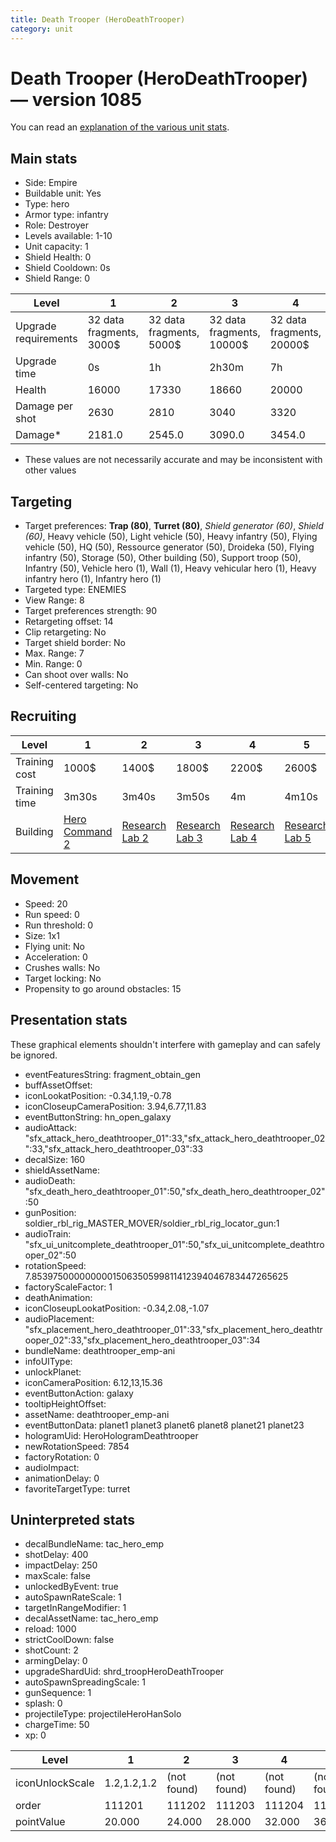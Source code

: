 ```yaml
---
title: Death Trooper (HeroDeathTrooper)
category: unit
---
```


# Death Trooper (HeroDeathTrooper) — version 1085

You can read an [explanation  of the various unit stats](unitexplained.md).

## Main stats

  * Side: Empire
  * Buildable unit: Yes
  * Type: hero
  * Armor type: infantry
  * Role: Destroyer
  * Levels available: 1-10
  * Unit capacity: 1
  * Shield Health: 0
  * Shield Cooldown: 0s
  * Shield Range: 0

|Level               |1                       |2                       |3                        |4                        |5                        |6                         |7                         |8                         |9                          |10                         |
|--------------------|------------------------|------------------------|-------------------------|-------------------------|-------------------------|--------------------------|--------------------------|--------------------------|---------------------------|---------------------------|
|Upgrade requirements|32 data fragments, 3000$|32 data fragments, 5000$|32 data fragments, 10000$|32 data fragments, 20000$|32 data fragments, 50000$|32 data fragments, 135000$|32 data fragments, 225000$|32 data fragments, 450000$|32 data fragments, 1500000$|32 data fragments, 2500000$|
|Upgrade time        |0s                      |1h                      |2h30m                    |7h                       |20h                      |2d12h                     |4d                        |6d                        |1w1d                       |1w5d                       |
|Health              |16000                   |17330                   |18660                    |20000                    |21330                    |22660                     |24000                     |25330                     |27330                      |30000                      |
|Damage per shot     |2630                    |2810                    |3040                     |3320                     |3590                     |3830                      |4010                      |4190                      |4520                       |4980                       |
|Damage*             |2181.0                  |2545.0                  |3090.0                   |3454.0                   |3818.0                   |4363.0                    |4909.0                    |5272.0                    |5636.0                     |6545.0                     |

* These values are not necessarily accurate and may be inconsistent with other values

## Targeting

  * Target preferences: **Trap (80)**, **Turret (80)**, _Shield generator (60)_, _Shield (60)_, Heavy vehicle (50), Light vehicle (50), Heavy infantry (50), Flying vehicle (50), HQ (50), Ressource generator (50), Droideka (50), Flying infantry (50), Storage (50), Other building (50), Support troop (50), Infantry (50), Vehicle hero (1), Wall (1), Heavy vehicular hero (1), Heavy infantry hero (1), Infantry hero (1)
  * Targeted type: ENEMIES
  * View Range: 8
  * Target preferences strength: 90
  * Retargeting offset: 14
  * Clip retargeting: No
  * Target shield border: No
  * Max. Range: 7
  * Min. Range: 0
  * Can shoot over walls: No
  * Self-centered targeting: No

## Recruiting

|Level        |1                                           |2                                      |3                                      |4                                      |5                                      |6                                      |7                                      |8                                      |9                                      |10                                      |
|-------------|--------------------------------------------|---------------------------------------|---------------------------------------|---------------------------------------|---------------------------------------|---------------------------------------|---------------------------------------|---------------------------------------|---------------------------------------|----------------------------------------|
|Training cost|1000$                                       |1400$                                  |1800$                                  |2200$                                  |2600$                                  |3000$                                  |3400$                                  |4000$                                  |4200$                                  |4600$                                   |
|Training time|3m30s                                       |3m40s                                  |3m50s                                  |4m                                     |4m10s                                  |4m20s                                  |4m30s                                  |9m20s                                  |9m40s                                  |10m                                     |
|Building     |[Hero Command 2](empireTacticalCommand.html)|[Research Lab 2](empireOffenseLab.html)|[Research Lab 3](empireOffenseLab.html)|[Research Lab 4](empireOffenseLab.html)|[Research Lab 5](empireOffenseLab.html)|[Research Lab 6](empireOffenseLab.html)|[Research Lab 7](empireOffenseLab.html)|[Research Lab 8](empireOffenseLab.html)|[Research Lab 9](empireOffenseLab.html)|[Research Lab 10](empireOffenseLab.html)|

## Movement

  * Speed: 20
  * Run speed: 0
  * Run threshold: 0
  * Size: 1x1
  * Flying unit: No
  * Acceleration: 0
  * Crushes walls: No
  * Target locking: No
  * Propensity to go around obstacles: 15

## Presentation stats

These graphical elements shouldn't interfere with gameplay and can safely be ignored.

  * eventFeaturesString: fragment_obtain_gen
  * buffAssetOffset: 
  * iconLookatPosition: -0.34,1.19,-0.78
  * iconCloseupCameraPosition: 3.94,6.77,11.83
  * eventButtonString: hn_open_galaxy
  * audioAttack: "sfx_attack_hero_deathtrooper_01":33,"sfx_attack_hero_deathtrooper_02":33,"sfx_attack_hero_deathtrooper_03":33
  * decalSize: 160
  * shieldAssetName: 
  * audioDeath: "sfx_death_hero_deathtrooper_01":50,"sfx_death_hero_deathtrooper_02":50
  * gunPosition: soldier_rbl_rig_MASTER_MOVER/soldier_rbl_rig_locator_gun:1
  * audioTrain: "sfx_ui_unitcomplete_deathtrooper_01":50,"sfx_ui_unitcomplete_deathtrooper_02":50
  * rotationSpeed: 7.8539750000000001506350599811412394046783447265625
  * factoryScaleFactor: 1
  * deathAnimation: 
  * iconCloseupLookatPosition: -0.34,2.08,-1.07
  * audioPlacement: "sfx_placement_hero_deathtrooper_01":33,"sfx_placement_hero_deathtrooper_02":33,"sfx_placement_hero_deathtrooper_03":34
  * bundleName: deathtrooper_emp-ani
  * infoUIType: 
  * unlockPlanet: 
  * iconCameraPosition: 6.12,13,15.36
  * eventButtonAction: galaxy
  * tooltipHeightOffset: 
  * assetName: deathtrooper_emp-ani
  * eventButtonData: planet1 planet3 planet6 planet8 planet21 planet23
  * hologramUid: HeroHologramDeathtrooper
  * newRotationSpeed: 7854
  * factoryRotation: 0
  * audioImpact: 
  * animationDelay: 0
  * favoriteTargetType: turret

## Uninterpreted stats

  * decalBundleName: tac_hero_emp
  * shotDelay: 400
  * impactDelay: 250
  * maxScale: false
  * unlockedByEvent: true
  * autoSpawnRateScale: 1
  * targetInRangeModifier: 1
  * decalAssetName: tac_hero_emp
  * reload: 1000
  * strictCoolDown: false
  * shotCount: 2
  * armingDelay: 0
  * upgradeShardUid: shrd_troopHeroDeathTrooper
  * autoSpawnSpreadingScale: 1
  * gunSequence: 1
  * splash: 0
  * projectileType: projectileHeroHanSolo
  * chargeTime: 50
  * xp: 0

|Level          |1          |2          |3          |4          |5          |6          |7          |8          |9          |10         |
|---------------|-----------|-----------|-----------|-----------|-----------|-----------|-----------|-----------|-----------|-----------|
|iconUnlockScale|1.2,1.2,1.2|(not found)|(not found)|(not found)|(not found)|(not found)|(not found)|(not found)|(not found)|(not found)|
|order          |111201     |111202     |111203     |111204     |111205     |111206     |111207     |111208     |111209     |111210     |
|pointValue     |20.000     |24.000     |28.000     |32.000     |36.000     |40.000     |44.000     |48.000     |52.000     |60.000     |

